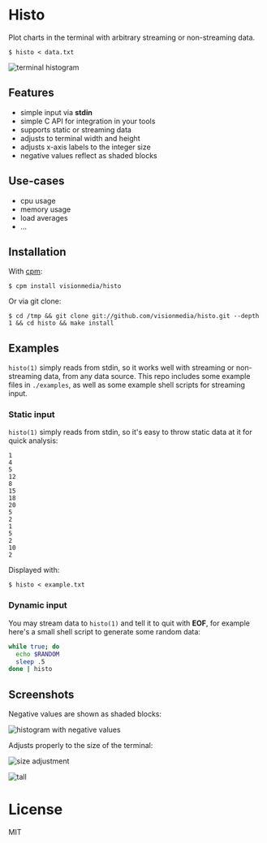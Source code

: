 # Histo

  Plot charts in the terminal with arbitrary streaming
  or non-streaming data.

```
$ histo < data.txt
```

  ![terminal histogram](http://i.cloudup.com/1359230211455.54961fc5a2db5b350ca5f1f89b8d37b3.png)

## Features

  - simple input via __stdin__
  - simple C API for integration in your tools
  - supports static or streaming data
  - adjusts to terminal width and height
  - adjusts x-axis labels to the integer size
  - negative values reflect as shaded blocks

## Use-cases

  - cpu usage
  - memory usage
  - load averages
  - ...

## Installation

  With [cpm](https://github.com/visionmedia/cpm):

```
$ cpm install visionmedia/histo
```

  Or via git clone:

```
$ cd /tmp && git clone git://github.com/visionmedia/histo.git --depth 1 && cd histo && make install
```

## Examples

  `histo(1)` simply reads from stdin, so it works well with
  streaming or non-streaming data, from any data source. This
  repo includes some example files in `./examples`, as well
  as some example shell scripts for streaming input.

### Static input

  `histo(1)` simply reads from stdin, so it's easy to throw static
  data at it for quick analysis:

```
1
4
5
12
8
15
18
20
5
2
1
5
2
10
2
```

  Displayed with:

```
$ histo < example.txt
```

### Dynamic input

  You may stream data to `histo(1)` and tell it to quit with __EOF__,
  for example here's a small shell script to generate some random
  data:

```sh
while true; do
  echo $RANDOM
  sleep .5
done | histo
```

## Screenshots

  Negative values are shown as shaded blocks:

  ![histogram with negative values](http://i.cloudup.com/1359230211455.54961fc5a2db5b350ca5f1f89b8d37b3.png)

  Adjusts properly to the size of the terminal:

  ![size adjustment](http://i.cloudup.com/1359230206899.2c598d4a91643490bdb7be5d781b9e7c.png)

  ![tall](http://i.cloudup.com/1359230209532.d602f47204f04da4448460a579ecbfa3.png)

# License

  MIT
